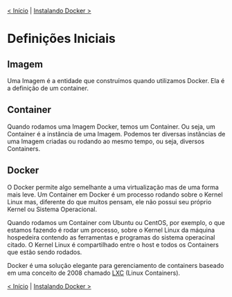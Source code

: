 [< Início](README.md) | [Instalando Docker >](2-InstalandoDocker.md)


# Definições Iniciais

## Imagem
Uma Imagem é a entidade que construímos quando utilizamos Docker. Ela é a definição de um container.

## Container
Quando rodamos uma Imagem Docker, temos um Container. Ou seja, um Container é a instância de uma Imagem. Podemos ter diversas instâncias de uma Imagem criadas ou rodando ao mesmo tempo, ou seja, diversos Containers.

## Docker
O Docker permite algo semelhante a uma virtualização mas de uma forma mais leve. Um Container em Docker é um processo rodando sobre o Kernel Linux mas, diferente do que muitos pensam, ele não possui seu próprio Kernel ou Sistema Operacional. 

Quando rodamos um Container com Ubuntu ou CentOS, por exemplo, o que estamos fazendo é rodar um processo, sobre o Kernel Linux da máquina hospedeira contendo as ferramentas e programas do sistema operacinal citado. O Kernel Linux é compartilhado entre o host e todos os Containers que estão sendo rodados.

Docker é uma solução elegante para gerenciamento de containers baseado em uma conceito de 2008 chamado [LXC](https://en.wikipedia.org/wiki/LXC) (Linux Containers).

[< Início](README.md) | [Instalando Docker >](2-InstalandoDocker.md)

